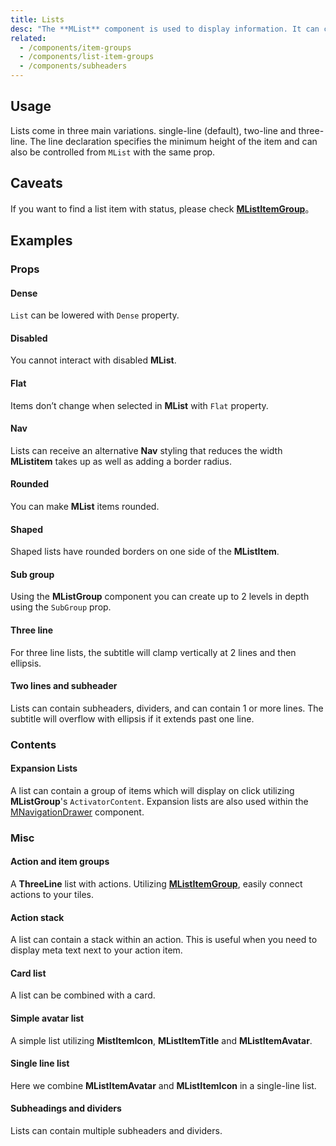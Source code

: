 ```yaml
---
title: Lists
desc: "The **MList** component is used to display information. It can contain an avatar, content, actions, subheaders and much more. Lists present content in a way that makes it easy to identify a specific item in a collection. They provide a consistent styling for organizing groups of text and images." 
related:
  - /components/item-groups
  - /components/list-item-groups
  - /components/subheaders
---
```


## Usage

Lists come in three main variations. single-line (default), two-line and three-line. The line declaration specifies the
minimum height of the item and can also be controlled from `MList` with the same prop.

<lists-usage></lists-usage>

## Caveats

<!--alert:info-->
If you want to find a list item with status, please check [**MListItemGroup**](/components/list-item-groups)。

## Examples

### Props

#### Dense

`List` can be lowered with `Dense` property.

<example file="" />

#### Disabled

You cannot interact with disabled **MList**.

<example file="" />

#### Flat

Items don’t change when selected in **MList** with `Flat` property.

<example file="" />

#### Nav

Lists can receive an alternative **Nav** styling that reduces the width **MListitem** takes up as well as adding a border
radius.

<example file="" />

#### Rounded

You can make **MList** items rounded.

<example file="" />

#### Shaped

Shaped lists have rounded borders on one side of the **MListItem**.

<example file="" />

#### Sub group

Using the **MListGroup** component you can create up to 2 levels in depth using the `SubGroup` prop.

<example file="" />

#### Three line

For three line lists, the subtitle will clamp vertically at 2 lines and then ellipsis.

<example file="" />

#### Two lines and subheader

Lists can contain subheaders, dividers, and can contain 1 or more lines. The subtitle will overflow with ellipsis if it extends past one line.

<example file="" />

### Contents

#### Expansion Lists

A list can contain a group of items which will display on click utilizing **MListGroup**'s `ActivatorContent`. Expansion
lists are also used within the [MNavigationDrawer](/components/navigation-drawers) component.

<example file="" />

### Misc

#### Action and item groups

A **ThreeLine** list with actions. Utilizing [**MListItemGroup**](/components/list-item-groups), easily connect actions to your tiles.

<example file="" />

#### Action stack

A list can contain a stack within an action. This is useful when you need to display meta text next to your action item.

<example file="" />

#### Card list

A list can be combined with a card.

<example file="" />

#### Simple avatar list

A simple list utilizing **MistItemIcon**, **MListItemTitle** and **MListItemAvatar**.

<example file="" />

#### Single line list

Here we combine **MListItemAvatar** and **MListItemIcon** in a single-line list.

<example file="" />

#### Subheadings and dividers

Lists can contain multiple subheaders and dividers.

<example file="" />